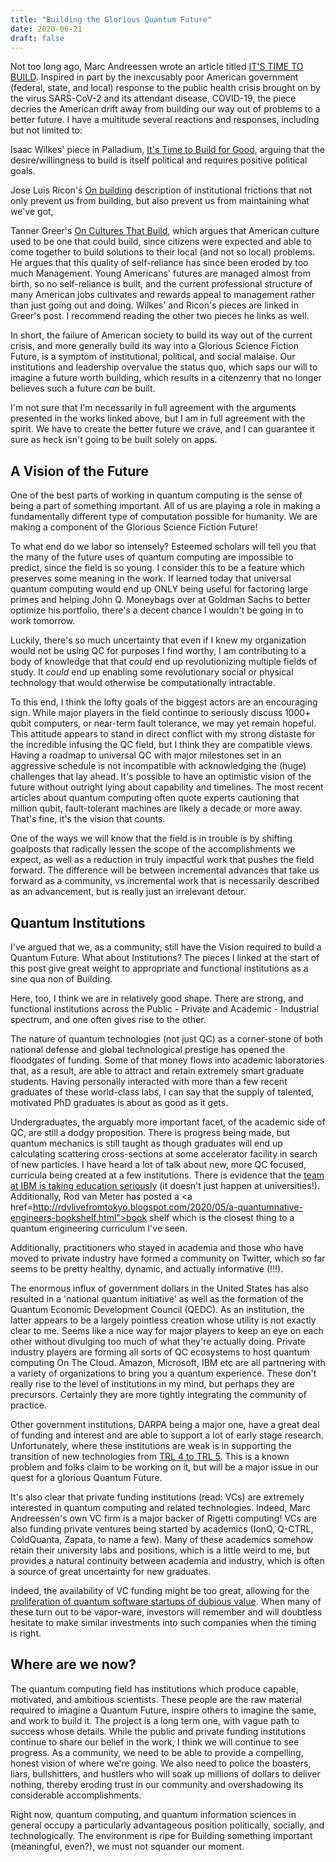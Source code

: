 ```yaml
---
title: "Building the Glorious Quantum Future"
date: 2020-06-21
draft: false
---
```


Not too long ago, Marc Andreessen wrote an article titled <a href="https://a16z.com/2020/04/18/its-time-to-build/">IT'S TIME TO BUILD</a>. Inspired in part by the inexcusably poor American government (federal, state, and local) response to the public health crisis brought on by the virus SARS-CoV-2 and its attendant disease, COVID-19, the piece decries the American drift away from building our way out of problems to a better future. I have a multitude several reactions and responses, including but not limited to:

 Isaac Wilkes' piece in Palladium, <a href="https://palladiummag.com/2020/04/30/its-time-to-build-for-good/">It's Time to Build for Good</a>, arguing that the desire/willingness to build is itself political and requires positive political goals.

 Jose Luis Ricon's <a href="https://nintil.com/on-building">On building</a> description of institutional frictions that not only prevent us from building, but also prevent us from maintaining what we've got,

Tanner Greer's <a href="https://scholars-stage.blogspot.com/2020/06/on-cultures-that-build.html">On Cultures That Build</a>, which argues that American culture used to be one that could build, since citizens were expected and able to come together to build solutions to their local (and not so local) problems. He argues that this quality of self-reliance has since been eroded by too much Management. Young Americans' futures are managed almost from birth, so no self-reliance is built, and the current professional structure of many American jobs cultivates and rewards appeal to management rather than just going out and doing. Wilkes' and Ricon's pieces are linked in Greer's post. I recommend reading the other two pieces he links as well.

In short, the failure of American society to build its way out of the current crisis, and more generally build its way into a Glorious Science Fiction Future, is a symptom of institutional, political, and social malaise. Our institutions and leadership overvalue the status quo, which saps our will to imagine a future worth building, which results in a citenzenry that no longer believes such a future _can_ be built.

I'm not sure that I'm necessarily in full agreement with the arguments presented in the works linked above, but I am in full agreement with the spirit. We have to create the better future we crave, and I can guarantee it sure as heck isn't going to be built solely on apps.

<h2>A Vision of the Future</h2>

One of the best parts of working in quantum computing is the sense of being a part of something important. All of us are playing a role in making a fundamentally different type of computation possible for humanity. We are making a component of the Glorious Science Fiction Future!

To what end do we labor so intensely? Esteemed scholars will tell you that the many of the future uses of quantum computing are impossible to predict, since the field is so young. I consider this to be a feature which preserves some meaning in the work. If learned today that universal quantum computing would end up ONLY being useful for factoring large primes and helping John Q. Moneybags over at Goldman Sachs to better optimize his portfolio, there's a decent chance I wouldn't be going in to work tomorrow.

Luckily, there's so much uncertainty that even if I knew my organization would not be using QC for purposes I find worthy, I am contributing to a body of knowledge that that _could_ end up revolutionizing multiple fields of study. It _could_ end up enabling some revolutionary social or physical technology that would otherwise be computationally intractable.

To this end, I think the lofty goals of the biggest actors are an encouraging sign. While major players in the field continue to seriously discuss 1000+ qubit computers, or near-term fault tolerance, we may yet remain hopeful. This attitude appears to stand in direct conflict with my strong distaste for the incredible infusing the QC field, but I think they are compatible views. Having a roadmap to universal QC with major milestones set in an aggressive schedule is not incompatible with acknowledging the (huge) challenges that lay ahead. It's possible to have an optimistic vision of the future without outright lying about capability and timelines. The most recent articles about quantum computing often quote experts cautioning that million qubit, fault-tolerant machines are likely a decade or more away. That's fine, it's the vision that counts.

One of the ways we will know that the field is in trouble is by shifting goalposts that radically lessen the scope of the accomplishments we expect, as well as a reduction in truly impactful work that pushes the field forward. The difference will be between incremental advances that take us forward as a community, vs incremental work that is necessarily described as an advancement, but is really just an irrelevant detour.

<h2>Quantum Institutions</h2>

I've argued that we, as a community, still have the Vision required to build a Quantum Future. What about Institutions? The pieces I linked at the start of this post give great weight to appropriate and functional institutions as a sine qua non of Building.

Here, too, I think we are in relatively good shape. There are strong, and functional institutions across the Public - Private and Academic - Industrial spectrum, and one often gives rise to the other.

The nature of quantum technologies (not just QC) as a corner-stone of both national defense and global technological prestige has opened the floodgates of funding. Some of that money flows into academic laboratories that, as a result, are able to attract and retain extremely smart graduate students. Having personally interacted with more than a few recent graduates of these world-class labs, I can say that the supply of talented, motivated PhD graduates is about as good as it gets.

Undergraduates, the arguably more important facet, of the academic side of QC, are still a dodgy proposition. There is progress being made, but quantum mechanics is still taught as though graduates will end up calculating scattering cross-sections at some accelerator facility in search of new particles. I have heard a lot of talk about new, more QC focused, curricula being created at a few institutions. There is evidence that the <a href="https://twitter.com/Liv_Lanes/status/1272920397944705029?s=20">team at IBM is taking education seriously</a> (it doesn't just happen at universities!). Additionally, Rod van Meter has posted a <a href=http://rdvlivefromtokyo.blogspot.com/2020/05/a-quantumnative-engineers-bookshelf.html">book shelf</a> which is the closest thing to a quantum engineering curriculum I've seen.

Additionally, practitioners who stayed in academia and those who have moved to private industry have formed a community on Twitter, which so far seems to be pretty healthy, dynamic, and actually informative (!!!).

The enormous influx of government dollars in the United States has also resulted in a 'national quantum initiative' as well as the formation of the Quantum Economic Development Council (QEDC). As an institution, the latter appears to be a largely pointless creation whose utility is not exactly clear to me. Seems like a nice way for major players to keep an eye on each other without divulging too much of what they're actually doing. Private industry players are forming all sorts of QC ecosystems to host quantum computing On The Cloud. Amazon, Microsoft, IBM etc are all partnering with a variety of organizations to bring you a quantum experience. These don't really rise to the level of institutions in my mind, but perhaps they are precursors. Certainly they are more tightly integrating the community of practice.

Other government institutions, DARPA being a major one, have a great deal of funding and interest and are able to support a lot of early stage research. Unfortunately, where these institutions are weak is in supporting the transition of new technologies from <a href="https://www.nasa.gov/sites/default/files/trl.png">TRL 4 to TRL 5</a>. This is a known problem and folks claim to be working on it, but will be a major issue in our quest for a glorious Quantum Future.

It's also clear that private funding institutions (read: VCs) are extremely interested in quantum computing and related technologies. Indeed, Marc Andreessen's own VC firm is a major backer of Rigetti computing! VCs are also funding private ventures being started by academics (IonQ, Q-CTRL, ColdQuanta, Zapata, to name a few). Many of these academics somehow retain their university labs and positions, which is a little weird to me, but provides a natural continuity between academia and industry, which is often a source of great uncertainty for new graduates.

Indeed, the availability of VC funding might be too great, allowing for the <a href="https://whirlwind.netlify.app/post/quantum-gold-rush/">proliferation of quantum software startups of dubious value</a>. When many of these turn out to be vapor-ware, investors will remember and will doubtless hesitate to make similar investments into such companies when the timing is right.

<h2>Where are we now?</h2>

The quantum computing field has institutions which produce capable, motivated, and ambitious scientists. These people are the raw material required to imagine a Quantum Future, inspire others to imagine the same, and work to build it. The project is a long term one, with vague path to success whose details. While the public and private funding institutions continue to share our belief in the work, I think we will continue to see progress. As a community, we need to be able to provide a compelling, honest vision of where we're going. We also need to police the boasters, liars, bullshitters, and hustlers who will soak up millions of dollars to deliver nothing, thereby eroding trust in our community and overshadowing its considerable accomplishments.

Right now, quantum computing, and quantum information sciences in general occupy a particularly advantageous position politically, socially, and technologically. The environment is ripe for Building something important (meaningful, even?), we must not squander our moment.    
